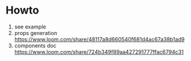 # Howto

1. see example
2. props generation https://www.loom.com/share/48117a8d660540f681d4ac67a38b1ad9
3. components doc https://www.loom.com/share/724b349f89aa427291777ffac6794c31
